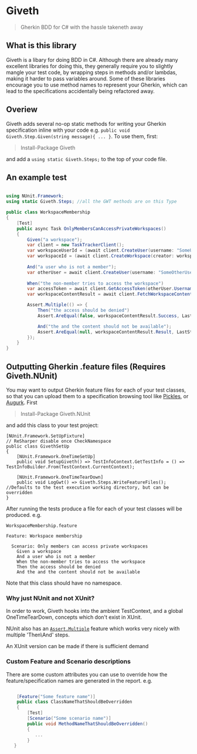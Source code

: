 # Giveth

> Gherkin BDD for C# with the hassle takeneth away

## What is this library

Giveth is a libary for doing BDD in C#. Although there are already many excellent libraries 
for doing this, they generally require you to slightly mangle your test code, by wrapping 
steps in methods and/or lambdas, making it harder to pass variables around. Some of these libraries 
encourage you to use method names to represent your Gherkin, which can lead to the specifications 
accidentally being refactored away.

## Overiew

Giveth adds several no-op static methods for writing your Gherkin specification inline with your code 
e.g. `public void Giveth.Step.Given(string message){ ... }`. To use them, first:

> Install-Package Giveth

and add a `using static Giveth.Steps;` to the top of your code file.

## An example test

```csharp

using NUnit.Framework;
using static Giveth.Steps; //all the GWT methods are on this Type

public class WorkspaceMembership
{
	[Test]
	public async Task OnlyMembersCanAccessPrivateWorkspaces()
	{
		Given("a workspace");
		var client = new TaskTrackerClient();
		var workspaceUserId = (await client.CreateUser(username: "SomeUser", password: "SomePassword")).Result;
		var workspaceId = (await client.CreateWorkspace(creator: workspaceUser, name: "SomeWorkspace", private: true)).Result;
		
		And("a user who is not a member");
		var otherUser = await client.CreateUser(username: "SomeOtherUser", password: "SomePassword").Result;
		
		When("the non-member tries to access the workspace")
		var accessToken = await client.GetAccessToken(otherUser.Username, "SomePassword");
		var workspaceContentResult = await client.FetchWorkspaceContent(workspace: workspaceId, user: otherUserId)

		Assert.Multiple(() => {
			Then("the access should be denied")
			Assert.AreEqual(false, workspaceContentResult.Success, LastStepMessage); //Use LastStepMessage as the 'message' on Assert calls.

			And("the and the content should not be available");
			Assert.AreEqual(null, workspaceContentResult.Result, LastStepMessage); 
		});
	} 
}

```
 
## Outputting Gherkin .feature files (Requires Giveth.NUnit)

You may want to output Gherkin feature files for each of your test classes, so that you can upload them to a specification browsing tool 
like [Pickles](https://github.com/picklesdoc/pickles), or [Augurk](https://github.com/Augurk/Augurk). First

> Install-Package Giveth.NUnit

and add this class to your test project:

```
[NUnit.Framework.SetUpFixture]
// ReSharper disable once CheckNamespace
public class GivethSetUp
{	
	[NUnit.Framework.OneTimeSetUp]
	public void SetupGiveth() => TestInfoContext.GetTestInfo = () => TestInfoBuilder.From(TestContext.CurrentContext);

	[NUnit.Framework.OneTimeTearDown]
	public void LogGwt() => Giveth.Steps.WriteFeatureFiles(); //Defaults to the test execution working directory, but can be overridden
}
```

After running the tests produce a file for each of your test classes will be produced. e.g. 

`WorkspaceMembership.feature`

```
Feature: Workspace membership

  Scenario: Only members can access private workspaces
	Given a workspace
    And a user who is not a member
	When the non-member tries to access the workspace
	Then the access should be denied
	And the and the content should not be available

``` 

Note that this class should have no namespace.

### Why just NUnit and not XUnit?

In order to work, Giveth hooks into the ambient TestContext, and a global OneTimeTearDown, concepts which don't exist in XUnit. 

NUnit also has an [`Assert.Multiple`](https://github.com/nunit/docs/wiki/Multiple-Asserts) feature which works very nicely with multiple 'Then\And' steps.

An XUnit version can be made if there is sufficient demand

### Custom Feature and Scenario descriptions

There are some custom attributes you can use to override how the feature/specification names are generated in the report. e.g.

```csharp

	[Feature("Some feature name")]
    public class ClassNameThatShouldBeOverridden
    {
		[Test]
		[Scenario("Some scenario name")]
		public void MethodNameThatShouldBeOverridden()
        {
           ...
        }
   }
```

